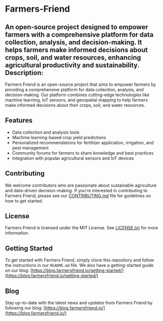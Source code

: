 # Farmers-Friend
An open-source project designed to empower farmers with a comprehensive platform for data collection, analysis, and decision-making. It helps farmers make informed decisions about crops, soil, and water resources, enhancing agricultural productivity and sustainability.
**Description:**
--------------
Farmers Friend is an open-source project that aims to empower farmers by providing a comprehensive platform for
data collection, analysis, and decision-making. Our platform combines cutting-edge technologies like machine
learning, IoT sensors, and geospatial mapping to help farmers make informed decisions about their crops, soil, and
water resources.
## Features

* Data collection and analysis tools
* Machine learning-based crop yield predictions
* Personalized recommendations for fertilizer application, irrigation, and pest management
* Community forums for farmers to share knowledge and best practices
* Integration with popular agricultural sensors and IoT devices

## Contributing

We welcome contributors who are passionate about sustainable agriculture and data-driven decision-making. If
you're interested in contributing to Farmers Friend, please see our [CONTRIBUTING.md](CONTRIBUTING.md) file for
guidelines on how to get started.

## License

Farmers Friend is licensed under the MIT License. See [LICENSE.txt](LICENSE.txt) for more information.

## Getting Started

To get started with Farmers Friend, simply clone this repository and follow the instructions in our `README.md`
file. We also have a getting-started guide on our blog:
[https://blog.farmersfriend.io/getting-started/](https://blog.farmersfriend.io/getting-started/)

## Blog

Stay up-to-date with the latest news and updates from Farmers Friend by following our blog:
[https://blog.farmersfriend.io/](https://blog.farmersfriend.io/)
